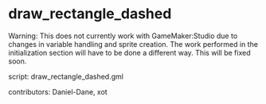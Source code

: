 draw_rectangle_dashed
=====================

Warning: This does not currently work with GameMaker:Studio due to 
changes in variable handling and sprite creation. The work performed 
in the initialization section will have to be done a different way. 
This will be fixed soon.

script: draw_rectangle_dashed.gml

contributors: Daniel-Dane, xot
